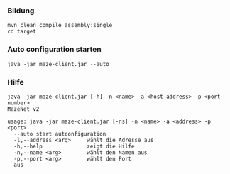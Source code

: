 
### Bildung

```
mvn clean compile assembly:single
cd target
```

### Auto configuration starten
```
java -jar maze-client.jar --auto
```
### Hilfe

```
java -jar maze-client.jar [-h] -n <name> -a <host-address> -p <port-number>
MazeNet v2

usage: java -jar maze-client.jar [-ns] -n <name> -a <address> -p <port>
  --auto start autconfiguration
  -l,--address <arg>     wählt die Adresse aus
  -h,--help              zeigt die Hilfe
  -n,--name <arg>        wählt den Namen aus
  -p,--port <arg>        wählt den Port 
  aus
```


